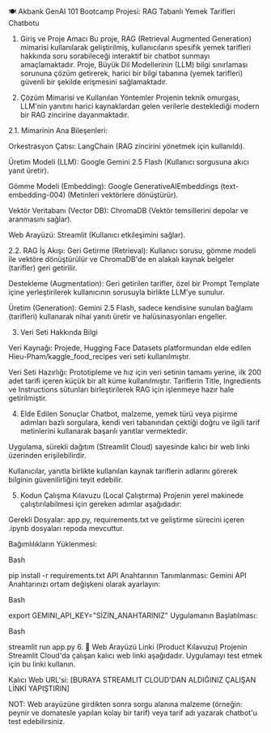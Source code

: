 🍽️ Akbank GenAI 101 Bootcamp Projesi: RAG Tabanlı Yemek Tarifleri Chatbotu
1. Giriş ve Proje Amacı
Bu proje, RAG (Retrieval Augmented Generation) mimarisi kullanılarak geliştirilmiş, kullanıcıların spesifik yemek tarifleri hakkında soru sorabileceği interaktif bir chatbot sunmayı amaçlamaktadır. Proje, Büyük Dil Modellerinin (LLM) bilgi sınırlaması sorununa çözüm getirerek, harici bir bilgi tabanına (yemek tarifleri) güvenli bir şekilde erişmesini sağlamaktadır.

2. Çözüm Mimarisi ve Kullanılan Yöntemler
Projenin teknik omurgası, LLM'nin yanıtını harici kaynaklardan gelen verilerle desteklediği modern bir RAG zincirine dayanmaktadır.

2.1. Mimarinin Ana Bileşenleri:

Orkestrasyon Çatısı: LangChain (RAG zincirini yönetmek için kullanıldı).

Üretim Modeli (LLM): Google Gemini 2.5 Flash (Kullanıcı sorgusuna akıcı yanıt üretir).

Gömme Modeli (Embedding): Google GenerativeAIEmbeddings (text-embedding-004) (Metinleri vektörlere dönüştürür).

Vektör Veritabanı (Vector DB): ChromaDB (Vektör temsillerini depolar ve aranmasını sağlar).

Web Arayüzü: Streamlit (Kullanıcı etkileşimini sağlar).

2.2. RAG İş Akışı:
Geri Getirme (Retrieval): Kullanıcı sorusu, gömme modeli ile vektöre dönüştürülür ve ChromaDB'de en alakalı kaynak belgeler (tarifler) geri getirilir.

Destekleme (Augmentation): Geri getirilen tarifler, özel bir Prompt Template içine yerleştirilerek kullanıcının sorusuyla birlikte LLM'ye sunulur.

Üretim (Generation): Gemini 2.5 Flash, sadece kendisine sunulan bağlamı (tarifleri) kullanarak nihai yanıtı üretir ve halüsinasyonları engeller.

3. Veri Seti Hakkında Bilgi

Veri Kaynağı: Projede, Hugging Face Datasets platformundan elde edilen Hieu-Pham/kaggle_food_recipes veri seti kullanılmıştır.

Veri Seti Hazırlığı: Prototipleme ve hız için veri setinin tamamı yerine, ilk 200 adet tarifi içeren küçük bir alt küme kullanılmıştır. Tariflerin Title, Ingredients ve Instructions sütunları birleştirilerek RAG için işlenmeye hazır hale getirilmiştir.

4. Elde Edilen Sonuçlar
Chatbot, malzeme, yemek türü veya pişirme adımları bazlı sorgulara, kendi veri tabanından çektiği doğru ve ilgili tarif metinlerini kullanarak başarılı yanıtlar vermektedir.

Uygulama, sürekli dağıtım (Streamlit Cloud) sayesinde kalıcı bir web linki üzerinden erişilebilirdir.

Kullanıcılar, yanıtla birlikte kullanılan kaynak tariflerin adlarını görerek bilginin güvenilirliğini teyit edebilir.

5. Kodun Çalışma Kılavuzu (Local Çalıştırma)
Projenin yerel makinede çalıştırılabilmesi için gereken adımlar aşağıdadır:

Gerekli Dosyalar: app.py, requirements.txt ve geliştirme sürecini içeren .ipynb dosyaları repoda mevcuttur.

Bağımlılıkların Yüklenmesi:

Bash

pip install -r requirements.txt
API Anahtarının Tanımlanması: Gemini API Anahtarınızı ortam değişkeni olarak ayarlayın:

Bash

export GEMINI_API_KEY="SİZİN_ANAHTARINIZ"
Uygulamanın Başlatılması:

Bash

streamlit run app.py
6. 🔗 Web Arayüzü Linki (Product Kılavuzu)
Projenin Streamlit Cloud'da çalışan kalıcı web linki aşağıdadır. Uygulamayı test etmek için bu linki kullanın.

Kalıcı Web URL'si:
[BURAYA STREAMLIT CLOUD'DAN ALDIĞINIZ ÇALIŞAN LİNKİ YAPIŞTIRIN] 


NOT: Web arayüzüne girdikten sonra sorgu alanına malzeme (örneğin: peynir ve domatesle yapılan kolay bir tarif) veya tarif adı yazarak chatbot'u test edebilirsiniz.
